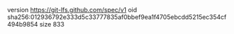 version https://git-lfs.github.com/spec/v1
oid sha256:012936792e333d5c33777835af0bbef9ea1f4705ebcdd5215ec354cf494b9854
size 833
